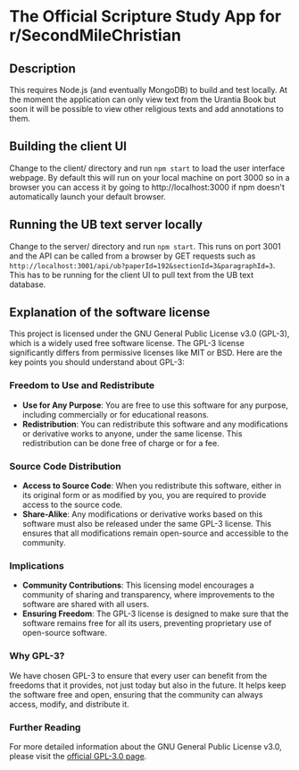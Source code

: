 # The Official Scripture Study App for r/SecondMileChristian

## Description

This requires Node.js (and eventually MongoDB) to build and test locally. At the moment the application can only view text from the Urantia Book but soon it will be possible to view other religious texts and add annotations to them.

## Building the client UI

Change to the client/ directory and run `npm start` to load the user interface webpage. By default this will run on your local machine on port 3000 so in a browser you can access it by going to http://localhost:3000 if npm doesn't automatically launch your default browser.

## Running the UB text server locally

Change to the server/ directory and run `npm start`. This runs on port 3001 and the API can be called from a browser by GET requests such as `http://localhost:3001/api/ub?paperId=192&sectionId=3&paragraphId=3`. This has to be running for the client UI to pull text from the UB text database.

## Explanation of the software license

This project is licensed under the GNU General Public License v3.0 (GPL-3), which is a widely used free software license. The GPL-3 license significantly differs from permissive licenses like MIT or BSD. Here are the key points you should understand about GPL-3:

### Freedom to Use and Redistribute

- **Use for Any Purpose**: You are free to use this software for any purpose, including commercially or for educational reasons.
- **Redistribution**: You can redistribute this software and any modifications or derivative works to anyone, under the same license. This redistribution can be done free of charge or for a fee.

### Source Code Distribution

- **Access to Source Code**: When you redistribute this software, either in its original form or as modified by you, you are required to provide access to the source code.
- **Share-Alike**: Any modifications or derivative works based on this software must also be released under the same GPL-3 license. This ensures that all modifications remain open-source and accessible to the community.

### Implications

- **Community Contributions**: This licensing model encourages a community of sharing and transparency, where improvements to the software are shared with all users.
- **Ensuring Freedom**: The GPL-3 license is designed to make sure that the software remains free for all its users, preventing proprietary use of open-source software.

### Why GPL-3?

We have chosen GPL-3 to ensure that every user can benefit from the freedoms that it provides, not just today but also in the future. It helps keep the software free and open, ensuring that the community can always access, modify, and distribute it.

### Further Reading

For more detailed information about the GNU General Public License v3.0, please visit the [official GPL-3.0 page](https://www.gnu.org/licenses/gpl-3.0.html).
